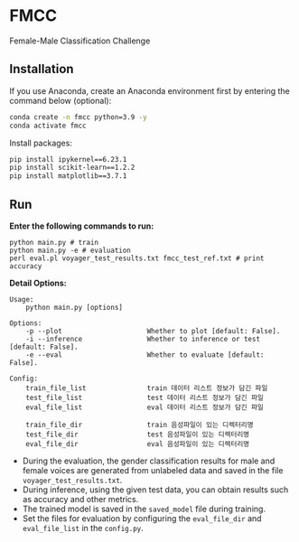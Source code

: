 # FMCC

Female-Male Classification Challenge

## Installation

If you use Anaconda, create an Anaconda environment first by entering the command below (optional):

```bash
conda create -n fmcc python=3.9 -y
conda activate fmcc
```

Install packages:

```bash
pip install ipykernel==6.23.1
pip install scikit-learn==1.2.2
pip install matplotlib==3.7.1
```

## Run

**Enter the following commands to run:**

```shell
python main.py # train
python main.py -e # evaluation
perl eval.pl voyager_test_results.txt fmcc_test_ref.txt # print accuracy
```

**Detail Options:**

```
Usage:
    python main.py [options]

Options:
    -p --plot                     Whether to plot [default: False].
    -i --inference                Whether to inference or test [default: False].
    -e --eval                     Whether to evaluate [default: False].

Config:
    train_file_list               train 데이터 리스트 정보가 담긴 파일
    test_file_list                test 데이터 리스트 정보가 담긴 파일
    eval_file_list                eval 데이터 리스트 정보가 담긴 파일

    train_file_dir                train 음성파일이 있는 디렉터리명
    test_file_dir                 test 음성파일이 있는 디렉터리명
    eval_file_dir                 eval 음성파일이 있는 디렉터리명
```

- During the evaluation, the gender classification results for male and female voices are generated from unlabeled data and saved in the file `voyager_test_results.txt`.
- During inference, using the given test data, you can obtain results such as accuracy and other metrics.
- The trained model is saved in the `saved_model` file during training.
- Set the files for evaluation by configuring the `eval_file_dir` and `eval_file_list` in the `config.py`.
